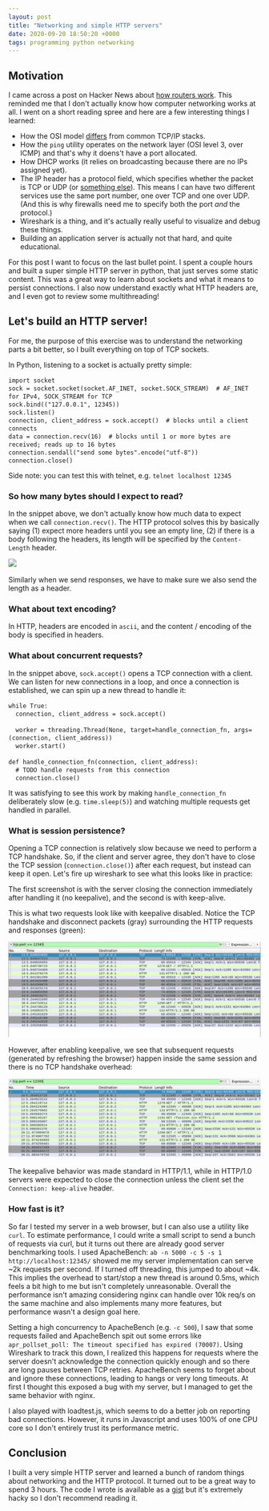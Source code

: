 ```yaml
---
layout: post
title: "Networking and simple HTTP servers"
date: 2020-09-20 18:50:20 +0000
tags: programming python networking
---
```


## Motivation

I came across a post on Hacker News about [how routers work](https://kamila.is/teaching/how-routers-work/). This reminded me that I don't actually know how computer networking works at all. I went on a short reading spree and here are a few interesting things I learned:

- How the OSI model [differs](https://en.wikipedia.org/wiki/Internet_protocol_suite#Layer_names_and_number_of_layers_in_the_literature) from common TCP/IP stacks.
- How the `ping` utility operates on the network layer (OSI level 3, over ICMP) and that's why it doens't have a port allocated.
- How DHCP works (it relies on broadcasting because there are no IPs assigned yet).
- The IP header has a protocol field, which specifies whether the packet is TCP or UDP (or [something else](https://en.wikipedia.org/wiki/List_of_IP_protocol_numbers)). This means I can have two different services use the same port number, one over TCP and one over UDP. (And this is why firewalls need me to specify both the port _and_ the protocol.)
- Wireshark is a thing, and it's actually really useful to visualize and debug these things.
- Building an application server is actually not that hard, and quite educational.

For this post I want to focus on the last bullet point. I spent a couple hours and built a super simple HTTP server in python, that just serves some static content. This was a great way to learn about sockets and what it means to persist connections. I also now understand exactly what HTTP headers are, and I even got to review some multithreading!

## Let's build an HTTP server!

For me, the purpose of this exercise was to understand the networking parts a bit better, so I built everything on top of TCP sockets.

In Python, listening to a socket is actually pretty simple:

```
import socket
sock = socket.socket(socket.AF_INET, socket.SOCK_STREAM)  # AF_INET for IPv4, SOCK_STREAM for TCP
sock.bind(("127.0.0.1", 12345))
sock.listen()
connection, client_address = sock.accept()  # blocks until a client connects
data = connection.recv(16)  # blocks until 1 or more bytes are received; reads up to 16 bytes
connection.sendall("send some bytes".encode("utf-8"))
connection.close()
```

Side note: you can test this with telnet, e.g. `telnet localhost 12345`

### So how many bytes should I expect to read?

In the snippet above, we don't actually know how much data to expect when we call `connection.recv()`. The HTTP protocol solves this by basically saying (1) expect more headers until you see an empty line, (2) if there is a body following the headers, its length will be specified by the `Content-Length` header.

![](https://www.ntu.edu.sg/home/ehchua/programming/webprogramming/images/HTTP_RequestMessageExample.png)

Similarly when we send responses, we have to make sure we also send the length as a header.

### What about text encoding?

In HTTP, headers are encoded in `ascii`, and the content / encoding of the body is specified in headers.

### What about concurrent requests?

In the snippet above, `sock.accept()` opens a TCP connection with a client. We can listen for new connections in a loop, and once a connection is established, we can spin up a new thread to handle it:

```
while True:
  connection, client_address = sock.accept()

  worker = threading.Thread(None, target=handle_connection_fn, args=(connection, client_address))
  worker.start()

def handle_connection_fn(connection, client_address):
  # TODO handle requests from this connection
  connection.close()
```

It was satisfying to see this work by making `handle_connection_fn` deliberately slow (e.g. `time.sleep(5)`) and watching multiple requests get handled in parallel.

### What is session persistence?

Opening a TCP connection is relatively slow because we need to perform a TCP handshake. So, if the client and server agree, they don't have to close the TCP session (`connection.close()`) after each request, but instead can keep it open. Let's fire up wireshark to see what this looks like in practice:

The first screenshot is with the server closing the connection immediately after handling it (no keepalive), and the second is with keep-alive.

This is what two requests look like with keepalive disabled. Notice the TCP handshake and disconnect packets (gray) surrounding the HTTP requests and responses (green):

![Packets without keepalive](/assets/without-keepalive.png)

However, after enabling keepalive, we see that subsequent requests (generated by refreshing the browser) happen inside the same session and there is no TCP handshake overhead:

![Packets with keepalive](/assets/with-keepalive.png)

The keepalive behavior was made standard in HTTP/1.1, while in HTTP/1.0 servers were expected to close the connection unless the client set the `Connection: keep-alive` header.

### How fast is it?

So far I tested my server in a web browser, but I can also use a utility like `curl`. To estimate performance, I could write a small script to send a bunch of requests via curl, but it turns out there are already good server benchmarking tools. I used ApacheBench: `ab -n 5000 -c 5 -s 1 http://localhost:12345/` showed me my server implementation can serve ~2k requests per second. If I turned off threading, this jumped to about ~4k. This implies the overhead to start/stop a new thread is around 0.5ms, which feels a bit high to me but isn't completely unreasonable. Overall the performance isn't amazing considering nginx can handle over 10k req/s on the same machine and also implements many more features, but performance wasn't a design goal here.

Setting a high concurrency to ApacheBench (e.g. `-c 500`), I saw that some requests failed and ApacheBench spit out some errors like `apr_pollset_poll: The timeout specified has expired (70007)`. Using Wireshark to track this down, I realized this happens for requests where the server doesn't acknowledge the connection quickly enough and so there are long pauses between TCP retries. ApacheBench seems to forget about and ignore these connections, leading to hangs or very long timeouts. At first I thought this exposed a bug with my server, but I managed to get the same behavior with nginx.

I also played with loadtest.js, which seems to do a better job on reporting bad connections. However, it runs in Javascript and uses 100% of one CPU core so I don't entirely trust its performance metric.

## Conclusion

I built a very simple HTTP server and learned a bunch of random things about networking and the HTTP protocol. It turned out to be a great way to spend 3 hours. The code I wrote is available as a [gist](https://gist.github.com/gbrova/3493875a92875ade3259e192dc679d94) but it's extremely hacky so I don't recommend reading it.
